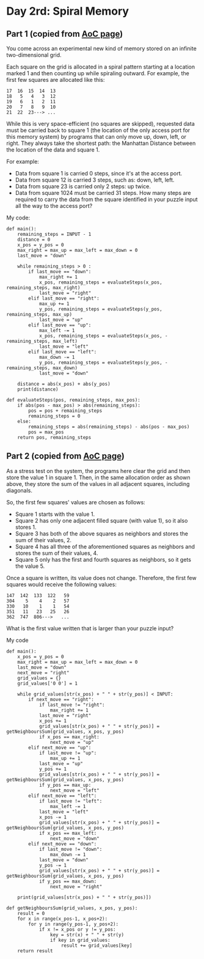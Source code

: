 # Day 2rd: Spiral Memory

Part 1 (copied from [AoC page](http://adventofcode.com/2017/day/3))
------
You come across an experimental new kind of memory stored on an infinite two-dimensional grid.

Each square on the grid is allocated in a spiral pattern starting at a location marked 1 and then counting up while spiraling outward. For example, the first few squares are allocated like this:

    17  16  15  14  13
    18   5   4   3  12
    19   6   1   2  11
    20   7   8   9  10
    21  22  23---> ...

While this is very space-efficient (no squares are skipped), requested data must be carried back to square 1 (the location of the only access port for this memory system) by programs that can only move up, down, left, or right. They always take the shortest path: the Manhattan Distance between the location of the data and square 1.

For example:

- Data from square 1 is carried 0 steps, since it's at the access port.
- Data from square 12 is carried 3 steps, such as: down, left, left.
- Data from square 23 is carried only 2 steps: up twice.
- Data from square 1024 must be carried 31 steps.
How many steps are required to carry the data from the square identified in your puzzle input all the way to the access port?

My code:

    def main():
        remaining_steps = INPUT - 1
        distance = 0
        x_pos = y_pos = 0
        max_right = max_up = max_left = max_down = 0
        last_move = "down"

        while remaining_steps > 0 :
            if last_move == "down":
                max_right += 1
                x_pos, remaining_steps = evaluateSteps(x_pos, remaining_steps, max_right)
                last_move = "right"
            elif last_move == "right":
                max_up += 1
                y_pos, remaining_steps = evaluateSteps(y_pos, remaining_steps, max_up)
                last_move = "up"
            elif last_move == "up":
                max_left -= 1
                x_pos, remaining_steps = evaluateSteps(x_pos, -remaining_steps, max_left)
                last_move = "left"
            elif last_move == "left":
                max_down -= 1
                y_pos, remaining_steps = evaluateSteps(y_pos, -remaining_steps, max_down)
                last_move = "down"
        
        distance = abs(x_pos) + abs(y_pos)
        print(distance)

    def evaluateSteps(pos, remaining_steps, max_pos):
        if abs(pos - max_pos) > abs(remaining_steps):
            pos = pos + remaining_steps
            remaining_steps = 0
        else:
            remaining_steps = abs(remaining_steps) - abs(pos - max_pos)
            pos = max_pos
        return pos, remaining_steps

Part 2 (copied from [AoC page](http://adventofcode.com/2017/day/3))
------
As a stress test on the system, the programs here clear the grid and then store the value 1 in square 1. Then, in the same allocation order as shown above, they store the sum of the values in all adjacent squares, including diagonals.

So, the first few squares' values are chosen as follows:

- Square 1 starts with the value 1.
- Square 2 has only one adjacent filled square (with value 1), so it also stores 1.
- Square 3 has both of the above squares as neighbors and stores the sum of their values, 2.
- Square 4 has all three of the aforementioned squares as neighbors and stores the sum of their values, 4.
- Square 5 only has the first and fourth squares as neighbors, so it gets the value 5.

Once a square is written, its value does not change. Therefore, the first few squares would receive the following values:

    147  142  133  122   59
    304    5    4    2   57
    330   10    1    1   54
    351   11   23   25   26
    362  747  806--->   ...

What is the first value written that is larger than your puzzle input?

My code

    def main():
        x_pos = y_pos = 0
        max_right = max_up = max_left = max_down = 0
        last_move = "down"
        next_move = "right"
        grid_values = {}
        grid_values['0 0'] = 1

        while grid_values[str(x_pos) + " " + str(y_pos)] < INPUT:
            if next_move == "right":
                if last_move != "right":
                    max_right += 1
                last_move = "right"
                x_pos += 1
                grid_values[str(x_pos) + " " + str(y_pos)] = getNeighboursSum(grid_values, x_pos, y_pos)
                if x_pos == max_right:
                    next_move = "up"
            elif next_move == "up":
                if last_move != "up":
                    max_up += 1
                last_move = "up"
                y_pos += 1
                grid_values[str(x_pos) + " " + str(y_pos)] = getNeighboursSum(grid_values, x_pos, y_pos)
                if y_pos == max_up:
                    next_move = "left"
            elif next_move == "left":
                if last_move != "left":
                    max_left -= 1
                last_move = "left"
                x_pos -= 1
                grid_values[str(x_pos) + " " + str(y_pos)] = getNeighboursSum(grid_values, x_pos, y_pos)
                if x_pos == max_left:
                    next_move = "down"
            elif next_move == "down":
                if last_move != "down":
                    max_down -= 1
                last_move = "down"
                y_pos -= 1
                grid_values[str(x_pos) + " " + str(y_pos)] = getNeighboursSum(grid_values, x_pos, y_pos)
                if y_pos == max_down:
                    next_move = "right"
        
        print(grid_values[str(x_pos) + " " + str(y_pos)])

    def getNeighboursSum(grid_values, x_pos, y_pos):
        result = 0
        for x in range(x_pos-1, x_pos+2):
            for y in range(y_pos-1, y_pos+2):
                if x != x_pos or y != y_pos:
                    key = str(x) + " " + str(y)
                    if key in grid_values:
                        result += grid_values[key]
        return result

